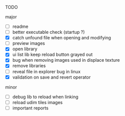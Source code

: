 TODO

major
- [ ] readme
- [ ] better executable check (startup ?)
- [x] catch unfound file when opening and modifying
- [ ] preview images
- [x] open library
- [x] ui list lib keep reload button grayed out
- [x] bug when removing images used in displace texture
- [x] remove libraries
- [ ] reveal file in explorer bug in linux
- [x] validation on save and revert operator

minor
- [ ] debug lib to reload when linking
- [ ] reload udim tiles images
- [ ] important reports